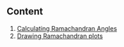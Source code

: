 ## Content

1. [Calculating Ramachandran Angles](https://zuricho.github.io/Zuricho/docs/001Rama)
2. [Drawing Ramachandran plots](https://zuricho.github.io/Zuricho/docs/002Rama_plot)
